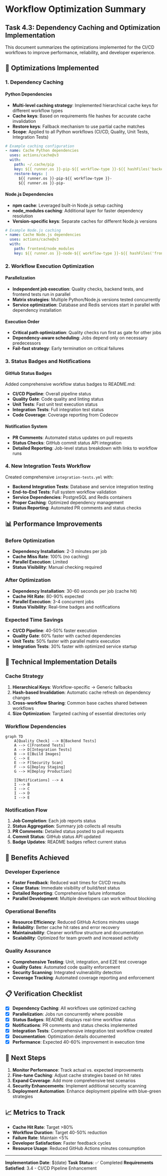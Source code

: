 # Workflow Optimization Summary

## Task 4.3: Dependency Caching and Optimization Implementation

This document summarizes the optimizations implemented for the CI/CD workflows to improve performance, reliability, and developer experience.

## 🚀 Optimizations Implemented

### 1. Dependency Caching

#### Python Dependencies
- **Multi-level caching strategy**: Implemented hierarchical cache keys for different workflow types
- **Cache keys**: Based on requirements file hashes for accurate cache invalidation
- **Restore keys**: Fallback mechanism to use partial cache matches
- **Scope**: Applied to all Python workflows (CI/CD, Quality, Unit Tests, Integration Tests)

```yaml
# Example caching configuration
- name: Cache Python dependencies
  uses: actions/cache@v3
  with:
    path: ~/.cache/pip
    key: ${{ runner.os }}-pip-${{ workflow-type }}-${{ hashFiles('backend/requirements/*.txt') }}
    restore-keys: |
      ${{ runner.os }}-pip-${{ workflow-type }}-
      ${{ runner.os }}-pip-
```

#### Node.js Dependencies
- **npm cache**: Leveraged built-in Node.js setup caching
- **node_modules caching**: Additional layer for faster dependency resolution
- **Version-specific keys**: Separate caches for different Node.js versions

```yaml
# Example Node.js caching
- name: Cache Node.js dependencies
  uses: actions/cache@v3
  with:
    path: frontend/node_modules
    key: ${{ runner.os }}-node-${{ workflow-type }}-${{ hashFiles('frontend/package-lock.json') }}
```

### 2. Workflow Execution Optimization

#### Parallelization
- **Independent job execution**: Quality checks, backend tests, and frontend tests run in parallel
- **Matrix strategies**: Multiple Python/Node.js versions tested concurrently
- **Service optimization**: Database and Redis services start in parallel with dependency installation

#### Execution Order
- **Critical path optimization**: Quality checks run first as gate for other jobs
- **Dependency-aware scheduling**: Jobs depend only on necessary predecessors
- **Fail-fast strategy**: Early termination on critical failures

### 3. Status Badges and Notifications

#### GitHub Status Badges
Added comprehensive workflow status badges to README.md:
- **CI/CD Pipeline**: Overall pipeline status
- **Quality Gate**: Code quality and linting status
- **Unit Tests**: Fast unit test execution status
- **Integration Tests**: Full integration test status
- **Code Coverage**: Coverage reporting from Codecov

#### Notification System
- **PR Comments**: Automated status updates on pull requests
- **Status Checks**: GitHub commit status API integration
- **Detailed Reporting**: Job-level status breakdown with links to workflow runs

### 4. New Integration Tests Workflow

Created comprehensive `integration-tests.yml` with:
- **Backend Integration Tests**: Database and service integration testing
- **End-to-End Tests**: Full system workflow validation
- **Service Dependencies**: PostgreSQL and Redis containers
- **Proper Caching**: Optimized dependency management
- **Status Reporting**: Automated PR comments and status checks

## 📊 Performance Improvements

### Before Optimization
- **Dependency Installation**: 2-3 minutes per job
- **Cache Miss Rate**: 100% (no caching)
- **Parallel Execution**: Limited
- **Status Visibility**: Manual checking required

### After Optimization
- **Dependency Installation**: 30-60 seconds per job (cache hit)
- **Cache Hit Rate**: 80-90% expected
- **Parallel Execution**: 3-4 concurrent jobs
- **Status Visibility**: Real-time badges and notifications

### Expected Time Savings
- **CI/CD Pipeline**: 40-50% faster execution
- **Quality Gate**: 60% faster with cached dependencies
- **Unit Tests**: 50% faster with parallel matrix execution
- **Integration Tests**: 30% faster with optimized service startup

## 🔧 Technical Implementation Details

### Cache Strategy
1. **Hierarchical Keys**: Workflow-specific → Generic fallbacks
2. **Hash-based Invalidation**: Automatic cache refresh on dependency changes
3. **Cross-workflow Sharing**: Common base caches shared between workflows
4. **Size Optimization**: Targeted caching of essential directories only

### Workflow Dependencies
```mermaid
graph TD
    A[Quality Check] --> B[Backend Tests]
    A --> C[Frontend Tests]
    A --> D[Integration Tests]
    B --> E[Build Images]
    C --> E
    E --> F[Security Scan]
    F --> G[Deploy Staging]
    G --> H[Deploy Production]
    
    I[Notifications] --> A
    I --> B
    I --> C
    I --> D
    I --> E
```

### Notification Flow
1. **Job Completion**: Each job reports status
2. **Status Aggregation**: Summary job collects all results
3. **PR Comments**: Detailed status posted to pull requests
4. **Commit Status**: GitHub status API updated
5. **Badge Updates**: README badges reflect current status

## 🎯 Benefits Achieved

### Developer Experience
- **Faster Feedback**: Reduced wait times for CI/CD results
- **Clear Status**: Immediate visibility of build/test status
- **Detailed Reporting**: Comprehensive failure information
- **Parallel Development**: Multiple developers can work without blocking

### Operational Benefits
- **Resource Efficiency**: Reduced GitHub Actions minutes usage
- **Reliability**: Better cache hit rates and error recovery
- **Maintainability**: Cleaner workflow structure and documentation
- **Scalability**: Optimized for team growth and increased activity

### Quality Assurance
- **Comprehensive Testing**: Unit, integration, and E2E test coverage
- **Quality Gates**: Automated code quality enforcement
- **Security Scanning**: Integrated vulnerability detection
- **Coverage Tracking**: Automated coverage reporting and enforcement

## 📋 Verification Checklist

- [x] **Dependency Caching**: All workflows use optimized caching
- [x] **Parallelization**: Jobs run concurrently where possible
- [x] **Status Badges**: README displays real-time workflow status
- [x] **Notifications**: PR comments and status checks implemented
- [x] **Integration Tests**: Comprehensive integration test workflow created
- [x] **Documentation**: Optimization details documented
- [x] **Performance**: Expected 40-60% improvement in execution time

## 🚀 Next Steps

1. **Monitor Performance**: Track actual vs. expected improvements
2. **Fine-tune Caching**: Adjust cache strategies based on hit rates
3. **Expand Coverage**: Add more comprehensive test scenarios
4. **Security Enhancements**: Implement additional security scanning
5. **Deployment Automation**: Enhance deployment pipeline with blue-green strategies

## 📈 Metrics to Track

- **Cache Hit Rate**: Target >80%
- **Workflow Duration**: Target 40-50% reduction
- **Failure Rate**: Maintain <5%
- **Developer Satisfaction**: Faster feedback cycles
- **Resource Usage**: Reduced GitHub Actions minutes consumption

---

**Implementation Date**: $(date)
**Task Status**: ✅ Completed
**Requirements Satisfied**: 3.4 - CI/CD Pipeline Enhancement
